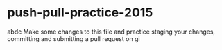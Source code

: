 # push-pull-practice-2015
abdc
Make some changes to this file and practice staging your changes, committing and submitting a pull request on gi